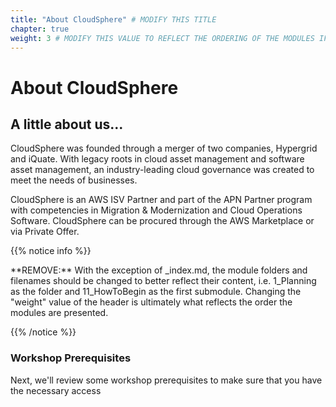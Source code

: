 ```yaml
---
title: "About CloudSphere" # MODIFY THIS TITLE
chapter: true
weight: 3 # MODIFY THIS VALUE TO REFLECT THE ORDERING OF THE MODULES IF APPLICABLE
---
```


# About CloudSphere <!-- MODIFY THIS HEADING TO REFLECT THE PROBLEM THE WORKSHOP IS ADDRESSING -->

## A little about us... <!-- MODIFY THIS SUBHEADING -->
CloudSphere was founded through a merger of two companies, Hypergrid and iQuate. With legacy roots in cloud asset management and software asset management, an industry-leading cloud governance was created to meet the needs of businesses. 

CloudSphere is an AWS ISV Partner and part of the APN Partner program with competencies in Migration & Modernization and Cloud Operations Software.  CloudSphere can be procured through the AWS Marketplace or via Private Offer.<br>

{{% notice info %}}
<p style='text-align: left;'>
**REMOVE:** With the exception of _index.md, the module folders and filenames should be changed to better reflect their content, i.e. 1_Planning as the folder and 11_HowToBegin as the first submodule. Changing the "weight" value of the header is ultimately what reflects the order the modules are presented.
</p>
{{% /notice %}}

### Workshop Prerequisites 
Next, we'll review some workshop prerequisites to make sure that you have the necessary access